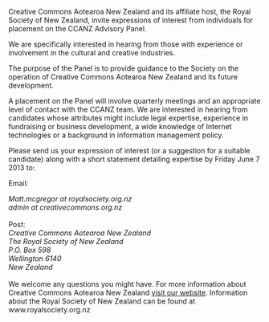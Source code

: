 <html><body><p>Creative Commons Aotearoa New Zealand and its affiliate host, the Royal Society of New Zealand, invite expressions of interest from individuals for placement on the CCANZ Advisory Panel.



We are specifically interested in hearing from those with experience or involvement in the cultural and creative industries.



The purpose of the Panel is to provide guidance to the Society on the operation of Creative Commons Aotearoa New Zealand and its future development.



A placement on the Panel will involve quarterly meetings and an appropriate level of contact with the CCANZ team. We are interested in hearing from candidates whose attributes might include legal expertise, experience in fundraising or business development, a wide knowledge of Internet technologies or a background in information management policy.



Please send us your expression of interest (or a suggestion for a suitable candidate) along with a short statement detailing expertise by Friday June 7 2013 to:



Email:



</p><address>Matt.mcgregor at royalsociety.org.nz</address><address>admin at creativecommons.org.nz</address><address> </address>Post:



<address>Creative Commons Aotearoa New Zealand</address><address>The Royal Society of New Zealand</address><address>P.O. Box 598</address><address>Wellington 6140</address><address>New Zealand</address><address> </address>We welcome any questions you might have. For more information about Creative Commons Aotearoa New Zealand <a href="http://creativecommons.org.nz" target="_blank">visit our website</a>. Information about the Royal Society of New Zealand can be found at www.royalsociety.org.nz</body></html>